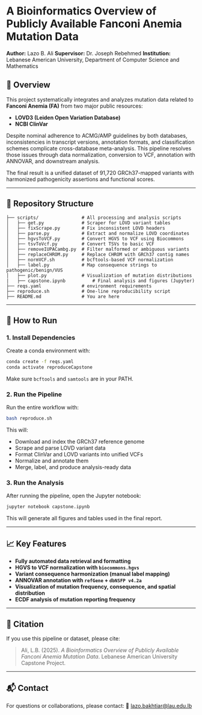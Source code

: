 # A Bioinformatics Overview of Publicly Available Fanconi Anemia Mutation Data

**Author:** Lazo B. Ali
**Supervisor:** Dr. Joseph Rebehmed
**Institution:** Lebanese American University, Department of Computer Science and Mathematics

## 📘 Overview

This project systematically integrates and analyzes mutation data related to **Fanconi Anemia (FA)** from two major public resources:

* **LOVD3 (Leiden Open Variation Database)**
* **NCBI ClinVar**

Despite nominal adherence to ACMG/AMP guidelines by both databases, inconsistencies in transcript versions, annotation formats, and classification schemes complicate cross-database meta-analysis. This pipeline resolves those issues through data normalization, conversion to VCF, annotation with ANNOVAR, and downstream analysis.

The final result is a unified dataset of 91,720 GRCh37-mapped variants with harmonized pathogenicity assertions and functional scores.

---

## 📂 Repository Structure

```
├── scripts/                # All processing and analysis scripts
│   ├── get.py              # Scraper for LOVD variant tables
│   ├── fixScrape.py        # Fix inconsistent LOVD headers
│   ├── parse.py            # Extract and normalize LOVD coordinates
│   ├── hgvsToVCF.py        # Convert HGVS to VCF using Biocommons
│   ├── tsvToVcf.py         # Convert TSVs to basic VCF
│   ├── removeIUPACambg.py  # Filter malformed or ambiguous variants
│   ├── replaceCHROM.py     # Replace CHROM with GRCh37 contig names
│   ├── normVCF.sh          # bcftools-based VCF normalization
│   ├── label.py            # Map consequence strings to pathogenic/benign/VUS
│   ├── plot.py             # Visualization of mutation distributions
|   ├── capstone.ipynb          # Final analysis and figures (Jupyter)
├── reqs.yaml               # environment requirements
├── reproduce.sh            # One-line reproducibility script
├── README.md               # You are here
```

---

## 🔧 How to Run

### 1. Install Dependencies

Create a conda environment with:

```bash
conda create -f reqs.yaml
conda activate reproduceCapstone
```

Make sure `bcftools` and `samtools` are in your PATH.

### 2. Run the Pipeline

Run the entire workflow with:

```bash
bash reproduce.sh
```

This will:

* Download and index the GRCh37 reference genome
* Scrape and parse LOVD variant data
* Format ClinVar and LOVD variants into unified VCFs
* Normalize and annotate them
* Merge, label, and produce analysis-ready data

### 3. Run the Analysis

After running the pipeline, open the Jupyter notebook:

```bash
jupyter notebook capstone.ipynb
```

This will generate all figures and tables used in the final report.

---

## 📈 Key Features

* **Fully automated data retrieval and formatting**
* **HGVS to VCF normalization with `biocommons.hgvs`**
* **Variant consequence harmonization (manual label mapping)**
* **ANNOVAR annotation with `refGene` + `dbNSFP v4.2a`**
* **Visualization of mutation frequency, consequence, and spatial distribution**
* **ECDF analysis of mutation reporting frequency**

---

## 📄 Citation

If you use this pipeline or dataset, please cite:

> Ali, L.B. (2025). *A Bioinformatics Overview of Publicly Available Fanconi Anemia Mutation Data*. Lebanese American University Capstone Project.

---

## 📬 Contact

For questions or collaborations, please contact:
📧 [lazo.bakhtiar@lau.edu.lb](mailto:lazo.ali@lau.edu)

